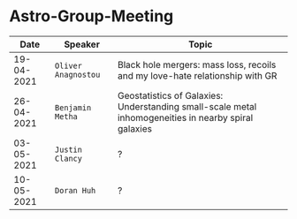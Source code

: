 # Astro-Group-Meeting

| Date| Speaker | Topic |
| --- | --- | --- |
| 19-04-2021 | `Oliver Anagnostou` | Black hole mergers: mass loss, recoils and my love-hate relationship with GR |
| 26-04-2021 | `Benjamin Metha` | Geostatistics of Galaxies: Understanding small-scale metal inhomogeneities in nearby spiral galaxies |
| 03-05-2021 | `Justin Clancy` | ? |
| 10-05-2021 | `Doran Huh` | ? | ? |
